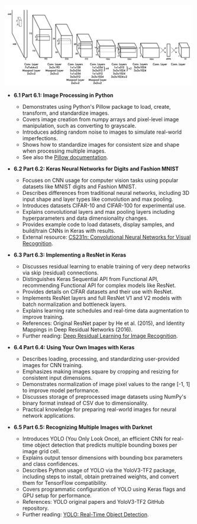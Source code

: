 ![ADNN-ch06-cnns-images](ADNN-ch06-cnns-images.best.png)

- **6.1 Part 6.1: Image Processing in Python**  
  - Demonstrates using Python's Pillow package to load, create, transform, and standardize images.  
  - Covers image creation from numpy arrays and pixel-level image manipulation, such as converting to grayscale.  
  - Introduces adding random noise to images to simulate real-world imperfections.  
  - Shows how to standardize images for consistent size and shape when processing multiple images.  
  - See also the [Pillow documentation](https://pillow.readthedocs.io/en/stable/).  

- **6.2 Part 6.2: Keras Neural Networks for Digits and Fashion MNIST**  
  - Focuses on CNN usage for computer vision tasks using popular datasets like MNIST digits and Fashion MNIST.  
  - Describes differences from traditional neural networks, including 3D input shape and layer types like convolution and max pooling.  
  - Introduces datasets CIFAR-10 and CIFAR-100 for experimental use.  
  - Explains convolutional layers and max pooling layers including hyperparameters and data dimensionality changes.  
  - Provides example code to load datasets, display samples, and build/train CNNs in Keras with results.  
  - External resource: [CS231n: Convolutional Neural Networks for Visual Recognition](http://cs231n.stanford.edu/).  

- **6.3 Part 6.3: Implementing a ResNet in Keras**  
  - Discusses residual learning to enable training of very deep networks via skip (residual) connections.  
  - Distinguishes Keras Sequential API from Functional API, recommending Functional API for complex models like ResNet.  
  - Provides details on CIFAR datasets and their use with ResNet.  
  - Implements ResNet layers and full ResNet V1 and V2 models with batch normalization and bottleneck layers.  
  - Explains learning rate schedules and real-time data augmentation to improve training.  
  - References: Original ResNet paper by He et al. (2015), and Identity Mappings in Deep Residual Networks (2016).  
  - Further reading: [Deep Residual Learning for Image Recognition](https://arxiv.org/abs/1512.03385).  

- **6.4 Part 6.4: Using Your Own Images with Keras**  
  - Describes loading, processing, and standardizing user-provided images for CNN training.  
  - Emphasizes making images square by cropping and resizing for consistent input dimensions.  
  - Demonstrates normalization of image pixel values to the range [-1, 1] to improve model performance.  
  - Discusses storage of preprocessed image datasets using NumPy's binary format instead of CSV due to dimensionality.  
  - Practical knowledge for preparing real-world images for neural network applications.  

- **6.5 Part 6.5: Recognizing Multiple Images with Darknet**  
  - Introduces YOLO (You Only Look Once), an efficient CNN for real-time object detection that predicts multiple bounding boxes per image grid cell.  
  - Explains output tensor dimensions with bounding box parameters and class confidences.  
  - Describes Python usage of YOLO via the YoloV3-TF2 package, including steps to install, obtain pretrained weights, and convert them for TensorFlow compatibility.  
  - Covers programmatic configuration of YOLO using Keras flags and GPU setup for performance.  
  - References: YOLO original papers and YoloV3-TF2 GitHub repository.  
  - Further reading: [YOLO: Real-Time Object Detection](https://pjreddie.com/darknet/yolo/).
